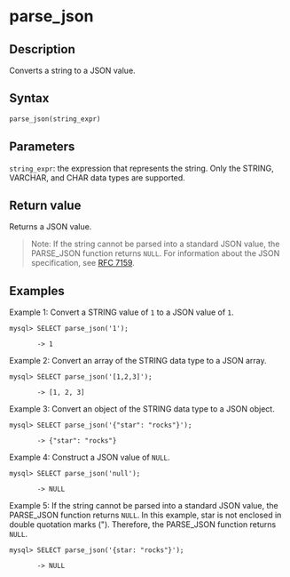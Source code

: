 # parse_json

## Description

Converts a string to a JSON value.

## Syntax

```Haskell
parse_json(string_expr)
```

## Parameters

`string_expr`: the expression that represents the string. Only the STRING, VARCHAR, and CHAR data types are supported.

## Return value

Returns a JSON value.

> Note: If the string cannot be parsed into a standard JSON value, the PARSE_JSON function returns `NULL`. For information about the JSON specification, see [RFC 7159](https://tools.ietf.org/html/rfc7159?spm=a2c63.p38356.0.0.14d26b9fcp7fcf#page-4).

## Examples

Example 1: Convert a STRING value of `1` to a JSON value of `1`.

```Plain%20Text
mysql> SELECT parse_json('1');

       -> 1
```

Example 2: Convert an array of the STRING data type to a JSON array.

```Plain%20Text
mysql> SELECT parse_json('[1,2,3]');

       -> [1, 2, 3]   
```

Example 3: Convert an object of the STRING data type to a JSON object.

```Plain%20Text
mysql> SELECT parse_json('{"star": "rocks"}');

       -> {"star": "rocks"}
```

Example 4: Construct a JSON value of `NULL`.

```Plain%20Text
mysql> SELECT parse_json('null');

       -> NULL
```

Example 5: If the string cannot be parsed into a standard JSON value, the PARSE_JSON function returns `NULL`. In this example, star is not enclosed in double quotation marks ("). Therefore, the PARSE_JSON function returns `NULL`.

```Plain%20Text
mysql> SELECT parse_json('{star: "rocks"}');

       -> NULL
```
